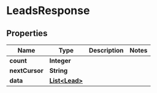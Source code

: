 

# LeadsResponse


## Properties

| Name | Type | Description | Notes |
|------------ | ------------- | ------------- | -------------|
|**count** | **Integer** |  |  |
|**nextCursor** | **String** |  |  |
|**data** | [**List&lt;Lead&gt;**](Lead.md) |  |  |



